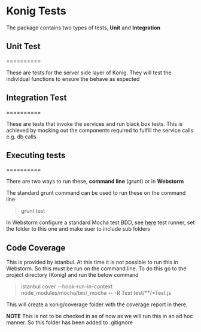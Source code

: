 # Konig Tests

The package contains two types of tests, **Unit** and **Integration**

## Unit Test
==========

These are tests for the server side layer of Konig. They will test the individual functions to ensure the behave as 
expected

## Integration Test
==========

These are tests that invoke the services and run black box tests. This is achieved by mocking out the components 
required to fulfill the service calls e.g. db calls

## Executing tests
==========

There are two ways to run these, **command line** (grunt) or in **Webstorm**

The standard grunt command can be used to run these on the command line 

> grunt test

In Webstorm configure a standard Mocha test BDD, see [here](http://visionmedia.github.io/mocha/#interfaces) test runner, 
set the folder to this one and make suer to include sub folders

## Code Coverage

This is provided by istanbul. At this time it is not possible to run this in Webstorm. So this must be run on the 
command line. To do this go to the project directory (Konig) and run the below command 

> istanbul cover --hook-run-in-context node_modules/mocha/bin/_mocha -- -R Test test/**/*Test.js

This will create a konig/coverage folder with the coverage report in there. 

**NOTE** This is not to be checked in as of now as we will run this in an ad hoc manner. So this folder has been added to 
.gitignore
